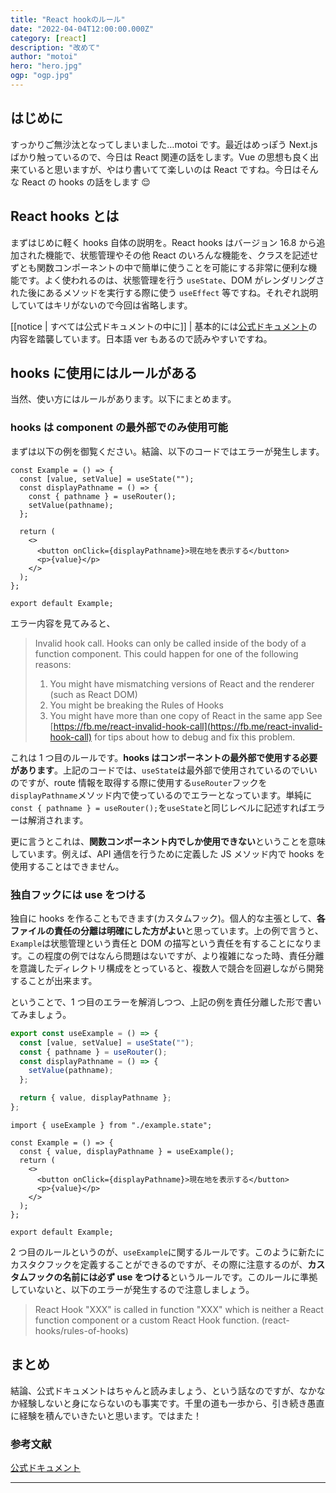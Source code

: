 ```yaml
---
title: "React hookのルール"
date: "2022-04-04T12:00:00.000Z"
category: [react]
description: "改めて"
author: "motoi"
hero: "hero.jpg"
ogp: "ogp.jpg"
---
```


## はじめに

すっかりご無沙汰となってしまいました…motoi です。最近はめっぽう Next.js ばかり触っているので、今日は React 関連の話をします。Vue の思想も良く出来ていると思いますが、やはり書いてて楽しいのは React ですね。今日はそんな React の hooks の話をします 😌

## React hooks とは

まずはじめに軽く hooks 自体の説明を。React hooks はバージョン 16.8 から追加された機能で、状態管理やその他 React のいろんな機能を、クラスを記述せずとも関数コンポーネントの中で簡単に使うことを可能にする非常に便利な機能です。よく使われるのは、状態管理を行う `useState`、DOM がレンダリングされた後にあるメソッドを実行する際に使う `useEffect` 等ですね。それぞれ説明していてはキリがないので今回は省略します。

[[notice | すべては公式ドキュメントの中に]]
| 基本的には[公式ドキュメント](https://ja.reactjs.org/docs/hooks-intro.html)の内容を踏襲しています。日本語 ver もあるので読みやすいですね。

## hooks に使用にはルールがある

当然、使い方にはルールがあります。以下にまとめます。

### hooks は component の最外部でのみ使用可能

まずは以下の例を御覧ください。結論、以下のコードではエラーが発生します。

```typescript:title=example.tsx
const Example = () => {
  const [value, setValue] = useState("");
  const displayPathname = () => {
    const { pathname } = useRouter();
    setValue(pathname);
  };

  return (
    <>
      <button onClick={displayPathname}>現在地を表示する</button>
      <p>{value}</p>
    </>
  );
};

export default Example;
```

エラー内容を見てみると、

> Invalid hook call. Hooks can only be called inside of the body of a function component. This could happen for one of the following reasons:
>
> 1. You might have mismatching versions of React and the renderer (such as React DOM)
> 2. You might be breaking the Rules of Hooks
> 3. You might have more than one copy of React in the same app
>    See [https://fb.me/react-invalid-hook-call](https://fb.me/react-invalid-hook-call) for tips about how to debug and fix this problem.

これは 1 つ目のルールです。**hooks はコンポーネントの最外部で使用する必要があります**。上記のコードでは、`useState`は最外部で使用されているのでいいのですが、route 情報を取得する際に使用する`useRouter`フックを`displayPathname`メソッド内で使っているのでエラーとなっています。単純に`const { pathname } = useRouter();`を`useState`と同じレベルに記述すればエラーは解消されます。

更に言うとこれは、**関数コンポーネント内でしか使用できない**ということを意味しています。例えば、API 通信を行うために定義した JS メソッド内で hooks を使用することはできません。

### 独自フックには use をつける

独自に hooks を作ることもできます(カスタムフック)。個人的な主張として、**各ファイルの責任の分離は明確にした方がよい**と思っています。上の例で言うと、`Example`は状態管理という責任と DOM の描写という責任を有することになります。この程度の例ではなんら問題はないですが、より複雑になった時、責任分離を意識したディレクトリ構成をとっていると、複数人で競合を回避しながら開発することが出来ます。

ということで、1 つ目のエラーを解消しつつ、上記の例を責任分離した形で書いてみましょう。

```typescript:title=example.state.ts
export const useExample = () => {
  const [value, setValue] = useState("");
  const { pathname } = useRouter();
  const displayPathname = () => {
    setValue(pathname);
  };

  return { value, displayPathname };
};
```

```typescript:title=example.tsx
import { useExample } from "./example.state";

const Example = () => {
  const { value, displayPathname } = useExample();
  return (
    <>
      <button onClick={displayPathname}>現在地を表示する</button>
      <p>{value}</p>
    </>
  );
};

export default Example;
```

2 つ目のルールというのが、`useExample`に関するルールです。このように新たにカスタクフックを定義することができるのですが、その際に注意するのが、**カスタムフックの名前には必ず use をつける**というルールです。このルールに準拠していないと、以下のエラーが発生するので注意しましょう。

> React Hook "XXX" is called in function "XXX" which is neither a React function component or a custom React Hook function. (react-hooks/rules-of-hooks)

## まとめ

結論、公式ドキュメントはちゃんと読みましょう、という話なのですが、なかなか経験しないと身にならないのも事実です。千里の道も一歩から、引き続き愚直に経験を積んでいきたいと思います。ではまた！

### 参考文献

[公式ドキュメント](https://ja.reactjs.org/docs/hooks-intro.html)

---
